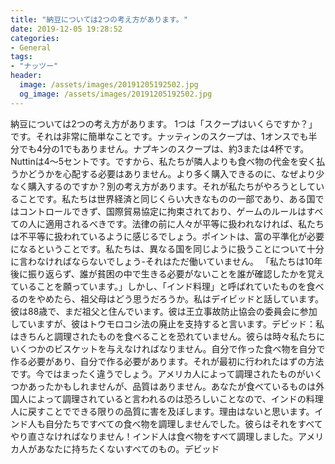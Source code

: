 ```yaml
---
title: "納豆については2つの考え方があります。"
date: 2019-12-05 19:28:52
categories:
- General
tags:
- "ナッツー"
header:
  image: /assets/images/20191205192502.jpg
  og_image: /assets/images/20191205192502.jpg
---
```


納豆については2つの考え方があります。 1つは「スクープはいくらですか？」です。それは非常に簡単なことです。ナッティンのスクープは、1オンスでも半分でも4分の1でもありません。ナプキンのスクープは、約3または4杯です。 Nuttinは4〜5セントです。ですから、私たちが隣人よりも食べ物の代金を安く払うかどうかを心配する必要はありません。より多く購入できるのに、なぜより少なく購入するのですか？別の考え方があります。それが私たちがやろうとしていることです。私たちは世界経済と同じくらい大きなものの一部であり、ある国ではコントロールできず、国際貿易協定に拘束されており、ゲームのルールはすべての人に適用されるべきです。法律の前に人々が平等に扱われなければ、私たちは不平等に扱われているように感じるでしょう。ポイントは、富の平準化が必要になるということです。私たちは、異なる国を同じように扱うことについて十分に言わなければならないでしょう-それはただ働いていません。 「私たちは10年後に振り返らず、誰が貧困の中で生きる必要がないことを誰が確認したかを覚えていることを願っています。」しかし、「インド料理」と呼ばれていたものを食べるのをやめたら、祖父母はどう思うだろうか。私はデイビッドと話しています。彼は88歳で、まだ祖父と住んでいます。彼は王立事故防止協会の委員会に参加していますが、彼はトウモロコシ法の廃止を支持すると言います。デビッド：私はきちんと調理されたものを食べることを恐れていません。彼らは時々私たちにいくつかのビスケットを与えなければなりません。自分で作った食べ物を自分で作る必要があり、自分で作る必要があります。それが最初に行われたはずの方法です。今ではまったく違うでしょう。アメリカ人によって調理されたものがいくつかあったかもしれませんが、品質はありません。あなたが食べているものは外国人によって調理されていると言われるのは恐ろしいことなので、インドの料理人に戻すことでできる限りの品質に害を及ぼします。理由はないと思います。インド人も自分たちですべての食べ物を調理しませんでした。彼らはそれをすべてやり直さなければなりません！インド人は食べ物をすべて調理しました。アメリカ人があなたに持ちたくないすべてのもの。デビッド
